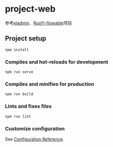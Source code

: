 # project-web

参考[eladmin](https://github.com/elunez/eladmin)、[RuoYi-flowable](https://github.com/tony2y/RuoYi-flowable)项目

## Project setup
```
npm install
```

### Compiles and hot-reloads for development
```
npm run serve
```

### Compiles and minifies for production
```
npm run build
```

### Lints and fixes files
```
npm run lint
```

### Customize configuration
See [Configuration Reference](https://cli.vuejs.org/config/).
